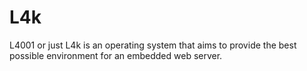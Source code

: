 # L4k
L4001 or just L4k is an operating system that aims to provide the best possible environment for an embedded web server.
